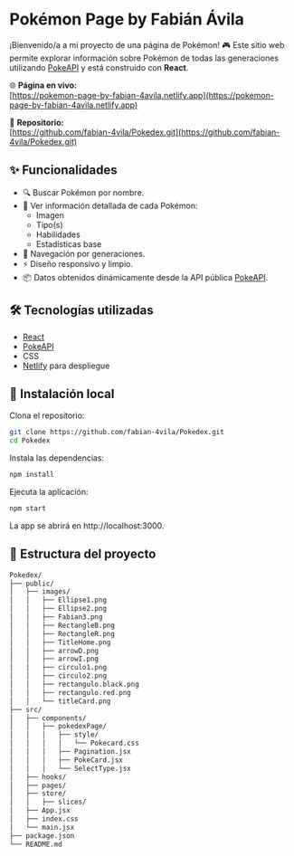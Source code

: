 # Pokémon Page by Fabián Ávila

¡Bienvenido/a a mi proyecto de una página de Pokémon! 🎮 Este sitio web permite explorar información sobre Pokémon de todas las generaciones utilizando [PokeAPI](https://pokeapi.co/) y está construido con **React**.

🌐 **Página en vivo:**  
[https://pokemon-page-by-fabian-4avila.netlify.app](https://pokemon-page-by-fabian-4avila.netlify.app)

📁 **Repositorio:**  
[https://github.com/fabian-4vila/Pokedex.git](https://github.com/fabian-4vila/Pokedex.git)

## ✨ Funcionalidades

- 🔍 Buscar Pokémon por nombre.
- 🧬 Ver información detallada de cada Pokémon:
  - Imagen
  - Tipo(s)
  - Habilidades
  - Estadísticas base
- 🔁 Navegación por generaciones.
- ⚡ Diseño responsivo y limpio.
- 📦 Datos obtenidos dinámicamente desde la API pública [PokeAPI](https://pokeapi.co/).

## 🛠️ Tecnologías utilizadas

- [React](https://reactjs.org/)
- [PokeAPI](https://pokeapi.co/)
- CSS
- [Netlify](https://www.netlify.com/) para despliegue

## 🚀 Instalación local

Clona el repositorio:

```bash
git clone https://github.com/fabian-4vila/Pokedex.git
cd Pokedex
```
Instala las dependencias:

```bash
npm install
```
Ejecuta la aplicación:

```bash
npm start
```
La app se abrirá en http://localhost:3000.
## 📁 Estructura del proyecto 

```bash
Pokedex/
├── public/
│   ├── images/
│   │   ├── Ellipse1.png
│   │   ├── Ellipse2.png
│   │   ├── Fabian3.png
│   │   ├── RectangleB.png
│   │   ├── RectangleR.png
│   │   ├── TitleHome.png
│   │   ├── arrowD.png
│   │   ├── arrowI.png
│   │   ├── circulo1.png
│   │   ├── circulo2.png
│   │   ├── rectangulo.black.png
│   │   ├── rectangulo.red.png
│   │   └── titleCard.png
├── src/
│   ├── components/
│   │   ├── pokedexPage/
│   │   │   ├── style/
│   │   │   │   └── Pokecard.css    
│   │   │   ├── Pagination.jsx
│   │   │   ├── PokeCard.jsx
│   │   │   └── SelectType.jsx
│   ├── hooks/  
│   ├── pages/
│   ├── store/
│   │   ├── slices/
│   ├── App.jsx
│   ├── index.css
│   └── main.jsx
├── package.json
└── README.md
```
